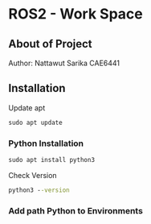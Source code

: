 # ROS2 - Work Space
## About of Project
Author: Nattawut Sarika CAE6441

## Installation
Update apt
```cmd
sudo apt update
```
### Python Installation
```cmd
sudo apt install python3
```
Check Version
```cmd
python3 --version
```
### Add path Python to Environments
